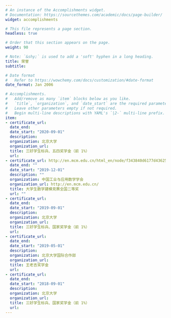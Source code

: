 ```yaml
---
# An instance of the Accomplishments widget.
# Documentation: https://sourcethemes.com/academic/docs/page-builder/
widget: accomplishments

# This file represents a page section.
headless: true

# Order that this section appears on the page.
weight: 90

# Note: `&shy;` is used to add a 'soft' hyphen in a long heading.
title: 荣誉
subtitle:

# Date format
#   Refer to https://wowchemy.com/docs/customization/#date-format
date_format: Jan 2006

# Accomplishments.
#   Add/remove as many `item` blocks below as you like.
#   `title`, `organization`, and `date_start` are the required parameters.
#   Leave other parameters empty if not required.
#   Begin multi-line descriptions with YAML's `|2-` multi-line prefix.
item:
- certificate_url: 
  date_end: 
  date_start: "2020-09-01"
  description: 
  organization: 北京大学
  organization_url: 
  title: 三好学生标兵、五四奖学金（前 1%）
  url: 
- certificate_url: http://en.mcm.edu.cn/html_en/node/f343840d6177d436255747b0e544b0aa.html
  date_end: ""
  date_start: "2019-12-01"
  description: ""
  organization: 中国工业与应用数学学会
  organization_url: http://en.mcm.edu.cn/
  title: 大学生数学建模竞赛全国二等奖
  url: ""
- certificate_url: 
  date_end: 
  date_start: "2019-09-01"
  description: 
  organization: 北京大学
  organization_url: 
  title: 三好学生标兵、国家奖学金（前 1%）
  url: 
- certificate_url: 
  date_end: 
  date_start: "2019-05-01"
  description: 
  organization: 北京大学国际合作部
  organization_url: 
  title: 王老吉奖学金
  url: 
- certificate_url: 
  date_end: 
  date_start: "2018-09-01"
  description: 
  organization: 北京大学
  organization_url: 
  title: 三好学生标兵、国家奖学金（前 1%）
  url: 
---
```


